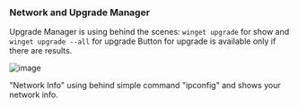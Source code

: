 ### Network and Upgrade Manager

Upgrade Manager is using behind the scenes: `winget upgrade` for show and `winget upgrade --all` for upgrade
Button for upgrade is available only if there are results.


![image](https://github.com/user-attachments/assets/116c6fe1-4b4e-4923-9c96-0bf46ad8e874)

"Network Info" using behind simple command "ipconfig" and shows your network info.

